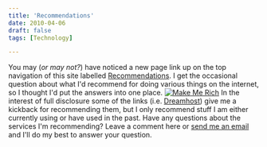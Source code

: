 ```yaml
---
title: 'Recommendations'
date: 2010-04-06
draft: false
tags: [Technology]

---
```


You may (_or may not?_) have noticed a new page link up on the top navigation of this site labelled [Recommendations](https://chrisenns.com/recommendations/). I get the occasional question about what I'd recommend for doing various things on the internet, so I thought I'd put the answers into one place. [![](https://chrisenns.com/wp-content/uploads/2010/04/Faraway-So-Close1.jpg "Make Me Rich")](https://chrisenns.com/recommendations/) In the interest of full disclosure some of the links (i.e. [Dreamhost](http://www.dreamhost.com/r.cgi?63222)) give me a kickback for recommending them, but I only recommend stuff I am either currently using or have used in the past. Have any questions about the services I'm recommending? Leave a comment here or [send me an email](mailto:chris.enns@gmail.com) and I'll do my best to answer your question.